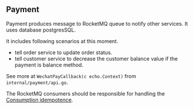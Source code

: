 ## Payment
Payment produces message to RocketMQ queue to notify other services. It uses database postgresSQL.

It includes following scenarios at this moment.
- tell order service to update order status.
- tell customer service to decrease the customer balance value if the payment is balance method.

See more at `WechatPayCallback(c echo.Context)` from `internal/payment/api.go`.

The RocketMQ consumers should be responsible for handling the [Consumption idempotence](https://partners-intl.aliyun.com/help/doc-detail/44397.htm).